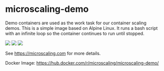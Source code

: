 # microscaling-demo

Demo containers are used as the work task for our container scaling demos. This is a simple image based on Alpine Linux.
It runs a bash script with an infinite loop so the container continues to run until stopped.

[![](https://images.microbadger.com/badges/image/microscaling/microscaling-demo.svg)](http://microbadger.com/images/microscaling/microscaling-demo "Get your own image badge on microbadger.com") [![](https://images.microbadger.com/badges/version/microscaling/microscaling-demo.svg)](http://microbadger.com/images/microscaling/microscaling-demo "Get your own version badge on microbadger.com") [![](https://images.microbadger.com/badges/commit/microscaling/microscaling-demo.svg)](http://microbadger.com/images/microscaling/microscaling-demo "Get your own commit badge on microbadger.com")

See https://microscaling.com for more details.

Docker Image: https://hub.docker.com/r/microscaling/microscaling-demo/
